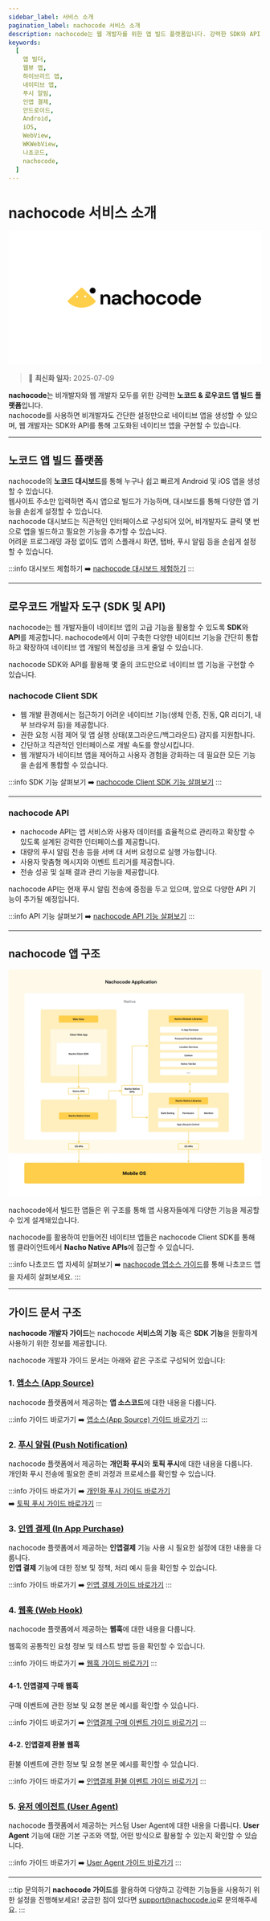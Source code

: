 ```yaml
---
sidebar_label: 서비스 소개
pagination_label: nachocode 서비스 소개
description: nachocode는 웹 개발자를 위한 앱 빌드 플랫폼입니다. 강력한 SDK와 API 개발자 도구를 통해 푸시 알림, 인증, QR 스캐너 디바이스 제어 등 고급 네이티브 기능을 손쉽게 구현하여, 혁신적인 네이티브 앱 개발을 실현할 수 있습니다. nachocode 개발자 가이드에서 각 기능을 원활히 사용하기 위한 설정과 사용법을 확인하세요.
keywords:
  [
    앱 빌더,
    웹뷰 앱,
    하이브리드 앱,
    네이티브 앱,
    푸시 알림,
    인앱 결제,
    안드로이드,
    Android,
    iOS,
    WebView,
    WKWebView,
    나쵸코드,
    nachocode,
  ]
---
```


# nachocode 서비스 소개

![nachocode](/img/docs/nachocode.png)

> 🔔 **최신화 일자:** 2025-07-09

**nachocode**는 비개발자와 웹 개발자 모두를 위한 강력한 **노코드 & 로우코드 앱 빌드 플랫폼**입니다.  
nachocode를 사용하면 비개발자도 간단한 설정만으로 네이티브 앱을 생성할 수 있으며, 웹 개발자는 SDK와 API를 통해 고도화된 네이티브 앱을 구현할 수 있습니다.

---

## 노코드 앱 빌드 플랫폼

nachocode의 **노코드 대시보드**를 통해 누구나 쉽고 빠르게 Android 및 iOS 앱을 생성할 수 있습니다.  
웹사이트 주소만 입력하면 즉시 앱으로 빌드가 가능하며, 대시보드를 통해 다양한 앱 기능을 손쉽게 설정할 수 있습니다.  
nachocode 대시보드는 직관적인 인터페이스로 구성되어 있어, 비개발자도 클릭 몇 번으로 앱을 빌드하고 필요한 기능을 추가할 수 있습니다.  
어려운 프로그래밍 과정 없이도 앱의 스플래시 화면, 탭바, 푸시 알림 등을 손쉽게 설정할 수 있습니다.

:::info 대시보드 체험하기
➡️ [nachocode 대시보드 체험하기](https://nachocode.io/?utm_source=docs&utm_medium=documentation&utm_campaign=devguide)
:::

---

## 로우코드 개발자 도구 (SDK 및 API)

nachocode는 웹 개발자들이 네이티브 앱의 고급 기능을 활용할 수 있도록 **SDK**와 **API**를 제공합니다. nachocode에서 이미 구축한 다양한 네이티브 기능을 간단히 통합하고 확장하여 네이티브 앱 개발의 복잡성을 크게 줄일 수 있습니다.

nachocode SDK와 API를 활용해 몇 줄의 코드만으로 네이티브 앱 기능을 구현할 수 있습니다.

### **nachocode Client SDK**

- 웹 개발 환경에서는 접근하기 어려운 네이티브 기능(생체 인증, 진동, QR 리더기, 내부 브라우저 등)을 제공합니다.
- 권한 요청 시점 제어 및 앱 실행 상태(포그라운드/백그라운드) 감지를 지원합니다.
- 간단하고 직관적인 인터페이스로 개발 속도를 향상시킵니다.
- 웹 개발자가 네이티브 앱을 제어하고 사용자 경험을 강화하는 데 필요한 모든 기능을 손쉽게 통합할 수 있습니다.

:::info SDK 기능 살펴보기
➡️ [nachocode Client SDK 기능 살펴보기](/docs/sdk/intro)
:::

---

### **nachocode API**

- nachocode API는 앱 서비스와 사용자 데이터를 효율적으로 관리하고 확장할 수 있도록 설계된 강력한 인터페이스를 제공합니다.
- 대량의 푸시 알림 전송 등을 서버 대 서버 요청으로 실행 가능합니다.
- 사용자 맞춤형 메시지와 이벤트 트리거를 제공합니다.
- 전송 성공 및 실패 결과 관리 기능을 제공합니다.

nachocode API는 현재 푸시 알림 전송에 중점을 두고 있으며, 앞으로 다양한 API 기능이 추가될 예정입니다.

:::info API 기능 살펴보기
➡️ [nachocode API 기능 살펴보기](/docs/api/intro)
:::

---

## nachocode 앱 구조

![nachocode_application](/img/docs/nachocode_app.webp)

nachocode에서 빌드한 앱들은 위 구조를 통해 앱 사용자들에게 다양한 기능을 제공할 수 있게 설계돼있습니다.

nachocode를 활용하여 만들어진 네이티브 앱들은 nachocode Client SDK를 통해 웹 클라이언트에서 **Nacho Native APIs**에 접근할 수 있습니다.

:::info 나쵸코드 앱 자세히 살펴보기
➡️ [nachocode 앱소스 가이드](/docs/guide/app-source)를 통해 나쵸코드 앱을 자세히 살펴보세요.
:::

---

## 가이드 문서 구조

**nachocode 개발자 가이드**는 nachocode **서비스의 기능** 혹은 **SDK 기능**을 원활하게 사용하기 위한 정보를 제공합니다.

nachocode 개발자 가이드 문서는 아래와 같은 구조로 구성되어 있습니다:

### 1. [**앱소스** (**App Source**)](./app-source)

nachocode 플랫폼에서 제공하는 **앱 소스코드**에 대한 내용을 다룹니다.

:::info 가이드 바로가기
➡️ [앱소스(App Source) 가이드 바로가기](./app-source)
:::

### 2. [**푸시 알림** (**Push Notification**)](./push)

nachocode 플랫폼에서 제공하는 **개인화 푸시**와 **토픽 푸시**에 대한 내용을 다룹니다.  
개인화 푸시 전송에 필요한 준비 과정과 프로세스를 확인할 수 있습니다.

:::info 가이드 바로가기
➡️ [개인화 푸시 가이드 바로가기](./push/personal-push)  
➡️ [토픽 푸시 가이드 바로가기](./push/topic-push)
:::

### 3. [**인앱 결제** (**In App Purchase**)](./iap)

nachocode 플랫폼에서 제공하는 **인앱결제** 기능 사용 시 필요한 설정에 대한 내용을 다룹니다.  
**인앱 결제** 기능에 대한 정보 및 정책, 처리 예시 등을 확인할 수 있습니다.

:::info 가이드 바로가기
➡️ [인앱 결제 가이드 바로가기](./iap)
:::

### 4. [**웹훅** (**Web Hook**)](./webhook/overview)

nachocode 플랫폼에서 제공하는 **웹훅**에 대한 내용을 다룹니다.

웹훅의 공통적인 요청 정보 및 테스트 방법 등을 확인할 수 있습니다.

:::info 가이드 바로가기
➡️ [웹훅 가이드 바로가기](./webhook/overview)
:::

#### 4-1. 인앱결제 구매 웹훅

구매 이벤트에 관한 정보 및 요청 본문 예시를 확인할 수 있습니다.

:::info 가이드 바로가기
➡️ [인앱결제 구매 이벤트 가이드 바로가기](./webhook/iap/purchase)
:::

#### 4-2. 인앱결제 환불 웹훅

환불 이벤트에 관한 정보 및 요청 본문 예시를 확인할 수 있습니다.

:::info 가이드 바로가기
➡️ [인앱결제 환불 이벤트 가이드 바로가기](./webhook/iap/refund)
:::

### 5. [**유저 에이전트** (**User Agent**)](./user-agent)

nachocode 플랫폼에서 제공하는 커스텀 User Agent에 대한 내용을 다룹니다.
**User Agent** 기능에 대한 기본 구조와 역할, 어떤 방식으로 활용할 수 있는지 확인할 수 있습니다.

:::info 가이드 바로가기
➡️ [User Agent 가이드 바로가기](./user-agent/user-agent-definition)
:::

---

:::tip 문의하기
**nachocode 가이드**를 활용하여 다양하고 강력한 기능들을 사용하기 위한 설정을 진행해보세요!
궁금한 점이 있다면 [support@nachocode.io](mailto:support@nachocode.io)로 문의해주세요.
:::
